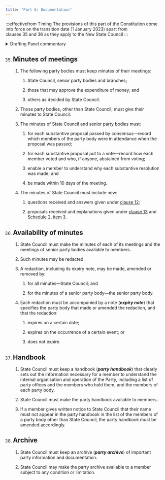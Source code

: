 ```yaml
---
title: "Part 6: Documentation"
---
```


:::effectivefrom Timing
The provisions of this part of the Constitution come into force
on the transition date (1 January 2023) apart from    
clauses 35 and 36 as they apply to the New State Council
:::

<details>

<summary>Drafting Panel commentary</summary>

<u>At a glance</u>


* Requires certain party bodies to keep minutes in a certain way.

* Requires certain party bodies to make their minutes available to members at all
  times.

* Provides rules for the redaction of those minutes.

* Provides for a party handbook of current internal structural information about
  the party that is available to members at all times.

* Provides for a party archive of important party information and documentation.

<u>Summary and Explanation</u>

This part provides a new right of members to have access to minutes in a timely
manner (clause 35), and requires that minutes of State Council and senior party bodies
be in a form which enables a member to understand what was decided.

State Council minutes must also include the branch questions and proposals put to State Council
along with State Council’s answers and responses to them (clause 35(4)).

</details>

 
35. ## Minutes of meetings

    1.  The following party bodies must keep minutes of their
        meetings:

        <subclause-letters>

        1.  State Council, senior party bodies and branches;

        2.  those that may approve the expenditure of money; and

        3.  others as decided by State Council.

        </subclause-letters>

    2.  Those party bodies, other than State Council, must give
        their minutes to State Council.

    3.  The minutes of State Council and senior party bodies must:

        <subclause-letters>

        1.  for each substantive proposal passed by consensus—record
            which members of the party body were in attendance when
            the proposal was passed;

        2.  for each substantive proposal put to a vote—record how
            each member voted and who, if anyone, abstained from
            voting;

        3.  enable a member to understand why each substantive
            resolution was made; and

        4.  be made within 10 days of the meeting.

        </subclause-letters>

    4.  The minutes of State Council must include new:

        <subclause-letters>

        1.  questions received and answers given under [clause 12](./02-branches.md#12);

        2.  proposals received and explanations given under
            [clause 13](./02-branches.md#13) and [Schedule 2, item 3](./schedule-02-joint-branch-proposal-to-state-council.md#3).

        </subclause-letters>

36. ## Availability of minutes

    1.  State Council must make the minutes of each of its meetings
        and the meetings of senior party bodies available to
        members.

    2.  Such minutes may be redacted.

    3.  A redaction, including its expiry note, may be made, amended
        or removed by:

        <subclause-letters>

        1.  for all minutes—State Council; and

        2.  for the minutes of a senior party body—the senior party
            body.

        </subclause-letters>

    4.  Each redaction must be accompanied by a note (***expiry
        note***) that specifies the party body that made or amended
        the redaction, and that the redaction:

        <subclause-letters>

        1.  expires on a certain date;

        2.  expires on the occurrence of a certain event; or

        3.  does not expire.

        </subclause-letters>

37. ## Handbook

    1.  State Council must keep a handbook (***party handbook***)
        that clearly sets out the information necessary for a member
        to understand the internal organisation and operation of the
        Party, including a list of party offices and the members who
        hold them, and the members of each party body.

    2.  State Council must make the party handbook available to
        members.

    3.  If a member gives written notice to State Council that their
        name must not appear in the party handbook in the list of
        the members of a party body other than State Council, the
        party handbook must be amended accordingly.

38. ## Archive

    1.  State Council must keep an archive (***party archive***) of
        important party information and documentation.

    2.  State Council may make the party archive available to a
        member subject to any condition or limitation.

